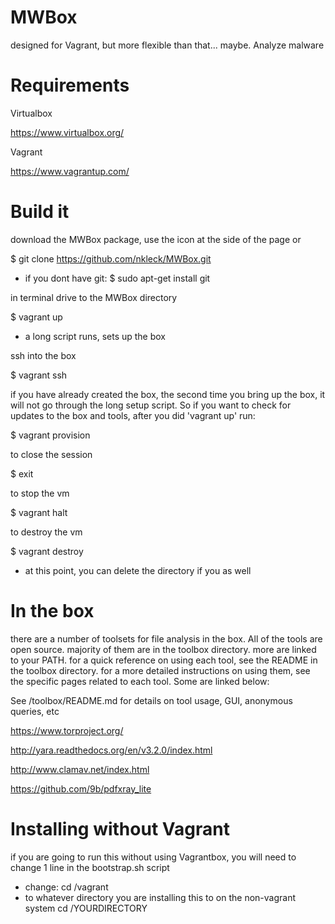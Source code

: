# MWBox
designed for Vagrant, but more flexible than that... maybe. Analyze malware

# Requirements
Virtualbox

https://www.virtualbox.org/

Vagrant

https://www.vagrantup.com/

# Build it
download the MWBox package, use the icon at the side of the page or 

$ git clone https://github.com/nkleck/MWBox.git
- if you dont have git: $ sudo apt-get install git


in terminal drive to the MWBox directory

$ vagrant up

- a long script runs, sets up the box


ssh into the box

$ vagrant ssh


if you have already created the box, the second time you bring up the box, it will not go through the long setup script. So if you want to check for updates to the box and tools, after you did 'vagrant up' run:

$ vagrant provision


to close the session

$ exit


to stop the vm

$ vagrant halt


to destroy the vm

$ vagrant destroy

- at this point, you can delete the directory if you as well

# In the box
there are a number of toolsets for file analysis in the box. All of the tools are open source. majority of them are in the toolbox directory. more are linked to your PATH. for a quick reference on using each tool, see the README in the toolbox directory. for a more detailed instructions on using them, see the specific pages related to each tool. Some are linked below:

See /toolbox/README.md for details on tool usage, GUI, anonymous queries, etc

https://www.torproject.org/

http://yara.readthedocs.org/en/v3.2.0/index.html

http://www.clamav.net/index.html

https://github.com/9b/pdfxray_lite


# Installing without Vagrant
if you are going to run this without using Vagrantbox, you will need to change 1 line in the bootstrap.sh script
- change:
cd /vagrant
- to whatever directory you are installing this to on the non-vagrant system
cd /YOURDIRECTORY
